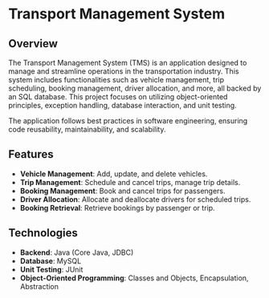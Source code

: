 # Transport Management System

## Overview
The Transport Management System (TMS) is an application designed to manage and streamline operations in the transportation industry. This system includes functionalities such as vehicle management, trip scheduling, booking management, driver allocation, and more, all backed by an SQL database. This project focuses on utilizing object-oriented principles, exception handling, database interaction, and unit testing.

The application follows best practices in software engineering, ensuring code reusability, maintainability, and scalability.

## Features
- **Vehicle Management**: Add, update, and delete vehicles.
- **Trip Management**: Schedule and cancel trips, manage trip details.
- **Booking Management**: Book and cancel trips for passengers.
- **Driver Allocation**: Allocate and deallocate drivers for scheduled trips.
- **Booking Retrieval**: Retrieve bookings by passenger or trip.

## Technologies
- **Backend**: Java (Core Java, JDBC)
- **Database**: MySQL
- **Unit Testing**: JUnit
- **Object-Oriented Programming**: Classes and Objects, Encapsulation, Abstraction
